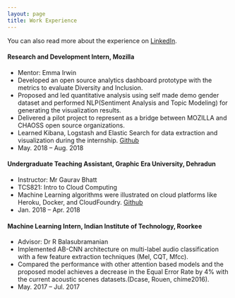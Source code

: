 ```yaml
---
layout: page
title: Work Experience
---
```



You can also read more about the experience on [LinkedIn](https://www.linkedin.com/in/akshita-gupta152/).

#### Research and Development Intern, Mozilla 
* Mentor: Emma Irwin 
* Developed an open source analytics dashboard prototype with the metrics to evaluate Diversity and Inclusion.
* Proposed and led quantitative analysis using self made demo gender dataset and performed NLP(Sentiment Analysis and Topic Modeling) for generating the visualization results.
* Delivered a pilot project to represent as a bridge between MOZILLA and CHAOSS open source organizations.
* Learned Kibana, Logstash and Elastic Search for data extraction and visualization during the internship. [Github](https://github.com/akshitac8/diversity_metrics_prototype)
* May. 2018 – Aug. 2018 

#### Undergraduate Teaching Assistant, Graphic Era University, Dehradun
* Instructor: Mr Gaurav Bhatt 
* TCS821: Intro to Cloud Computing
* Machine Learning algorithms were illustrated on cloud platforms like Heroku, Docker, and CloudFoundry. [Github](https://github.com/DeepLearn-lab/modules-cloud)
* Jan. 2018 – Apr. 2018

#### Machine Learning Intern, Indian Institute of Technology, Roorkee 
* Advisor: Dr R Balasubramanian
* Implemented AB-CNN architecture on multi-label audio classification with a few feature extraction techniques
(Mel, CQT, Mfcc).
* Compared the performance with other attention based models and the proposed model achieves a decrease in the Equal Error Rate by 4% with the current acoustic scenes datasets.(Dcase, Rouen, chime2016).
* May. 2017 – Jul. 2017
